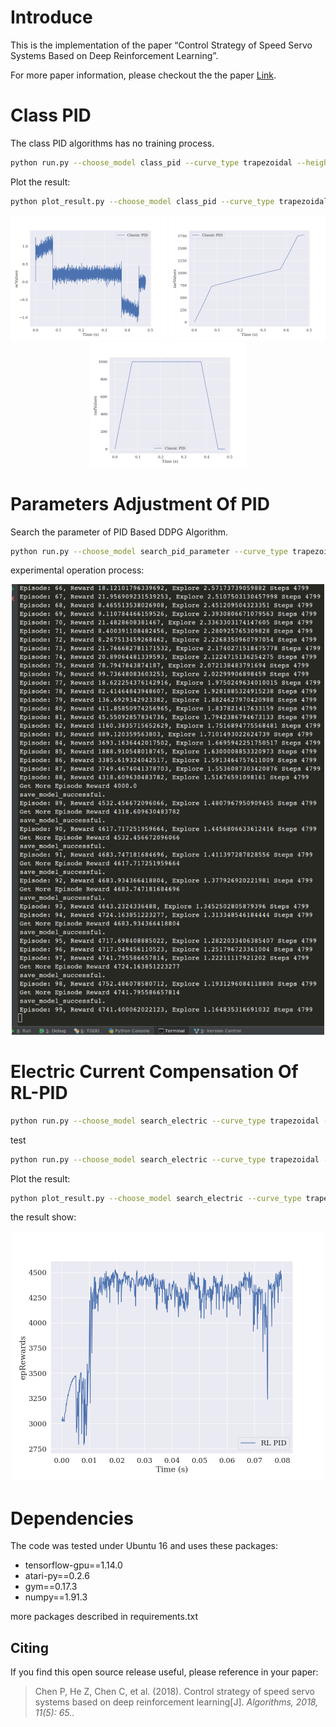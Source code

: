 
# Introduce

This is the implementation of the paper “Control Strategy of Speed Servo Systems Based on Deep Reinforcement Learning”.

For more paper information, please checkout the the paper [Link](https://www.mdpi.com/1999-4893/11/5/65).


# Class PID

The class PID algorithms has no training process.

```bash
python run.py --choose_model class_pid --curve_type trapezoidal --height 1000 --run_type test
```

Plot the result:

```bash
python plot_result.py --choose_model class_pid --curve_type trapezoidal --height 1000 --run_type test
```

<div align=center>
    <span class='gp-n'>
        <img src='https://github.com/tinyzqh/control-of-jump-systems-based-on-reinforcement-learning/blob/main/results/ChooseModel_class_pid_CurveType_trapezoidal_Height_1000_DumpSystem_False_RunType_test/ecValues.png' width="250" alt="ecValues"/>
        <img src='https://github.com/tinyzqh/control-of-jump-systems-based-on-reinforcement-learning/blob/main/results/ChooseModel_class_pid_CurveType_trapezoidal_Height_1000_DumpSystem_False_RunType_test/iaeValues.png' width="250" alt="iaeValues"/>
        <img src='https://github.com/tinyzqh/control-of-jump-systems-based-on-reinforcement-learning/blob/main/results/ChooseModel_class_pid_CurveType_trapezoidal_Height_1000_DumpSystem_False_RunType_test/radValues.png' width="250" alt="radValues"/>
    </span>
</div>


# Parameters Adjustment Of PID

Search the parameter of PID Based DDPG Algorithm.

```bash
python run.py --choose_model search_pid_parameter --curve_type trapezoidal --height 1000 --run_type train
```

experimental operation process:

<div align=center>
    <span class='gp-n'>
        <img src='https://github.com/tinyzqh/control-of-jump-systems-based-on-reinforcement-learning/blob/main/results/ChooseModel_search_pid_parameter_CurveType_trapezoidal_Height_1000_DumpSystem_False_RunType_train/reward.PNG' width="500" alt="epRewards_fig"/>
    </span>
</div>


# Electric Current Compensation Of RL-PID


```bash
python run.py --choose_model search_electric --curve_type trapezoidal --height 1000 --run_type train
```

test


```bash
python run.py --choose_model search_electric --curve_type trapezoidal --height 1000 --run_type test
```

Plot the result:

```bash
python plot_result.py --choose_model search_electric --curve_type trapezoidal --height 1000 --run_type train
```

the result show:

<div align=center>
    <span class='gp-n'>
        <img src='https://github.com/tinyzqh/control-of-jump-systems-based-on-reinforcement-learning/blob/main/results/ChooseModel_search_electric_CurveType_trapezoidal_Height_1000_DumpSystem_False_RunType_train/epRewards.png' width="500" alt="epRewards"/>
    </span>
</div>


# Dependencies

The code was tested under Ubuntu 16 and uses these packages:

- tensorflow-gpu==1.14.0
- atari-py==0.2.6
- gym==0.17.3
- numpy==1.91.3

more packages described in requirements.txt


Citing
------
If you find this open source release useful, please reference in your paper:


> Chen P, He Z, Chen C, et al. (2018).
> Control strategy of speed servo systems based on deep reinforcement learning[J].
> *Algorithms, 2018, 11(5): 65.*.

